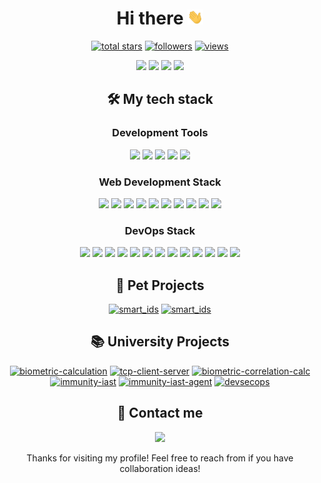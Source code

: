 <h1 align="center"> Hi there <img src="assets/hello.gif" width="5%"></h1>

<p align="center">
  <a href="https://github.com/light-hat?tab=repositories&sort=stargazers">
    <img alt="total stars" title="Total stars on GitHub" src="https://custom-icon-badges.demolab.com/github/stars/light-hat?style=for-the-badge&logo=star&argqw=zzzzzzzzzz"/></a>
  <a href="https://github.com/light-hat?tab=followers">
    <img alt="followers" title="Follow me on Github" src="https://custom-icon-badges.demolab.com/github/followers/light-hat?style=for-the-badge&logo=person-add&label=Follow&logoColor=white&argqw=zzzzzzzzzz"/></a>
  <a href="https://github.com/light-hat/">
    <img alt="views" title="GitHub profile views" src="https://komarev.com/ghpvc/?username=light-hat&style=for-the-badge"/></a>
</p>

<p align="center">
<img src="https://github-readme-streak-stats-9m8ugfa77-denvercoder1.vercel.app/?user=light-hat&theme=transparent&hide_border=true&argqw=zzzzzzzzzz">

<img src="https://github-readme-stats.vercel.app/api?username=light-hat&hide_border=true&theme=transparent&argqw=zzzzzzzzzz">
<img src="https://github-readme-stats.vercel.app/api/top-langs?username=light-hat&layout=compact&hide_border=true&theme=transparent&argqw=zzzzzzzzzz">

<img src="https://github-profile-trophy.vercel.app/?username=light-hat&theme=discord&title=MultiLanguage,Commits,Followers,Stars,Issues,PullRequest,Repositories,Reviews&argqw=zzzzzzzzzz">

</p>

<h2 align="center"> 🛠️ My tech stack </h2>

<h3 align="center">Development Tools</h2>

<p align="center">
<img src="https://img.shields.io/badge/Obsidian-%23483699.svg?style=for-the-badge&logo=obsidian&logoColor=white">
<img src="https://img.shields.io/badge/git-%23F05033.svg?style=for-the-badge&logo=git&logoColor=white">
<img src="https://img.shields.io/badge/VIM-%2311AB00.svg?style=for-the-badge&logo=vim&logoColor=white">
<img src="https://img.shields.io/badge/Visual%20Studio%20Code-0078d7.svg?style=for-the-badge&logo=visual-studio-code&logoColor=white">
<img src="https://img.shields.io/badge/Visual%20Studio-5C2D91.svg?style=for-the-badge&logo=visual-studio&logoColor=white">
</p>

<h3 align="center">Web Development Stack</h2>

<p align="center">
<img src="https://img.shields.io/badge/nginx-%23009639.svg?style=for-the-badge&logo=nginx&logoColor=white">
<img src="https://img.shields.io/badge/javascript-%23323330.svg?style=for-the-badge&logo=javascript&logoColor=%23F7DF1E">
<img src="https://img.shields.io/badge/vuejs-%2335495e.svg?style=for-the-badge&logo=vuedotjs&logoColor=%234FC08D">
<img src="https://img.shields.io/badge/python-3670A0?style=for-the-badge&logo=python&logoColor=ffdd54">
<img src="https://img.shields.io/badge/django-%23092E20.svg?style=for-the-badge&logo=django&logoColor=white">
<img src="https://img.shields.io/badge/DJANGO-REST-ff1709?style=for-the-badge&logo=django&logoColor=white&color=ff1709&labelColor=gray">
<img src="https://img.shields.io/badge/celery-%23a9cc54.svg?style=for-the-badge&logo=celery&logoColor=ddf4a4">
<img src="https://img.shields.io/badge/postgres-%23316192.svg?style=for-the-badge&logo=postgresql&logoColor=white">
<img src="https://img.shields.io/badge/redis-%23DD0031.svg?style=for-the-badge&logo=redis&logoColor=white">
<img src="https://img.shields.io/badge/elasticsearch-%230377CC.svg?style=for-the-badge&logo=elasticsearch&logoColor=white">
</p>

<h3 align="center">DevOps Stack</h2>

<p align="center">
<img src="https://img.shields.io/badge/PowerShell-%235391FE.svg?style=for-the-badge&logo=powershell&logoColor=white">
<img src="https://img.shields.io/badge/bash_script-%23121011.svg?style=for-the-badge&logo=gnu-bash&logoColor=white">
<img src="https://img.shields.io/badge/azure-%230072C6.svg?style=for-the-badge&logo=microsoftazure&logoColor=white">
<img src="https://img.shields.io/badge/jenkins-%232C5263.svg?style=for-the-badge&logo=jenkins&logoColor=white">
<img src="https://img.shields.io/badge/github%20actions-%232671E5.svg?style=for-the-badge&logo=githubactions&logoColor=white">
<img src="https://img.shields.io/badge/gitlab%20ci-%23181717.svg?style=for-the-badge&logo=gitlab&logoColor=white">
<img src="https://img.shields.io/badge/teamcity-000000.svg?style=for-the-badge&logo=teamcity&logoColor=white">
<img src="https://img.shields.io/badge/docker-%230db7ed.svg?style=for-the-badge&logo=docker&logoColor=white">
<img src="https://img.shields.io/badge/kubernetes-%23326ce5.svg?style=for-the-badge&logo=kubernetes&logoColor=white">
<img src="https://img.shields.io/badge/ansible-%231A1918.svg?style=for-the-badge&logo=ansible&logoColor=white">
<img src="https://img.shields.io/badge/vagrant-%231563FF.svg?style=for-the-badge&logo=vagrant&logoColor=white">
<img src="https://img.shields.io/badge/grafana-%23F46800.svg?style=for-the-badge&logo=grafana&logoColor=white">
<img src="https://img.shields.io/badge/Prometheus-E6522C?style=for-the-badge&logo=Prometheus&logoColor=white">

</p>

<h2 align="center">🐾 Pet Projects</h2>

<p align="center">
<a href="https://github.com/light-hat/smart_ids"><img src="https://github-readme-stats.vercel.app/api/pin/?username=light-hat&repo=smart_ids&show_icons=true&theme=transparent&argqw=zzzzzzzzzz" alt="smart_ids"></a>
<a href="https://github.com/light-hat/gulfstream"><img src="https://github-readme-stats.vercel.app/api/pin/?username=light-hat&repo=gulfstream&show_icons=true&theme=transparent&argqw=zzzzzzzzzz" alt="smart_ids"></a>
<!--<a href="https://github.com/light-hat/looking-glass"><img src="https://github-readme-stats.vercel.app/api/pin/?username=light-hat&repo=looking-glass&show_icons=true&theme=transparent&argqw=zzzzzzzzzz" alt="looking-glass"></a>-->
</p>

<h2 align="center">📚 University Projects</h2>

<p align="center">
<a href="https://github.com/light-hat/biometric-calculation"><img src="https://github-readme-stats.vercel.app/api/pin/?username=light-hat&repo=biometric-calculation&show_icons=true&theme=transparent&argqw=zzzzzzzzzz" alt="biometric-calculation"></a>
<a href="https://github.com/light-hat/tcp-client-server"><img src="https://github-readme-stats.vercel.app/api/pin/?username=light-hat&repo=tcp-client-server&show_icons=true&theme=transparent&argqw=zzzzzzzzzz" alt="tcp-client-server"></a>
<a href="https://github.com/light-hat/biometric-correlation-calc"><img src="https://github-readme-stats.vercel.app/api/pin/?username=light-hat&repo=biometric-correlation-calc&show_icons=true&theme=transparent&argqw=zzzzzzzzzz" alt="biometric-correlation-calc"></a>
<a href="https://github.com/light-hat/immunity-iast"><img src="https://github-readme-stats.vercel.app/api/pin/?username=light-hat&repo=immunity-iast&show_icons=true&theme=transparent&argqw=zzzzzzzzzz" alt="immunity-iast"></a>
<a href="https://github.com/light-hat/immunity-python-agent"><img src="https://github-readme-stats.vercel.app/api/pin/?username=light-hat&repo=immunity-python-agent&show_icons=true&theme=transparent&argqw=zzzzzzzzzz" alt="immunity-iast-agent"></a>
<a href="https://github.com/light-hat/devsecops-stand"><img src="https://github-readme-stats.vercel.app/api/pin/?username=light-hat&repo=devsecops-stand&show_icons=true&theme=transparent&argqw=zzzzzzzzzz" alt="devsecops"></a>
</p>

<h2 align="center"> 💬 Contact me </h2>

<p align="center">
<a href="https://t.me/engin1gger"><img src="https://img.shields.io/badge/Telegram-2CA5E0?style=for-the-badge&logo=telegram&logoColor=white"></a>
</p>

<p align="center">
Thanks for visiting my profile! Feel free to reach from if you have collaboration ideas!
</p>
